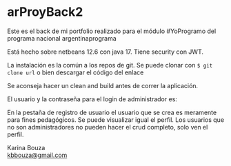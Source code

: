 # arProyBack2
Este es el back de mi portfolio realizado para el módulo #YoProgramo del programa nacional argentinaprograma  

Está hecho sobre netbeans 12.6 con java 17. Tiene security con JWT.

La instalación es la común a los repos de git. Se puede clonar con
`$ git clone url`
o bien descargar el código del enlace 

Se aconseja hacer un clean and build antes de correr la aplicación.

El usuario y la contraseña para el login de administrador  es:  


En la pestaña de registro de usuario el usuario que se crea es meramente para fines pedagógicos. 
Se puede visualizar igual el perfil. Los usuarios que no son administradores no pueden hacer el crud completo, solo ven el perfil.  

Karina Bouza  
kbbouza@gmail.com

